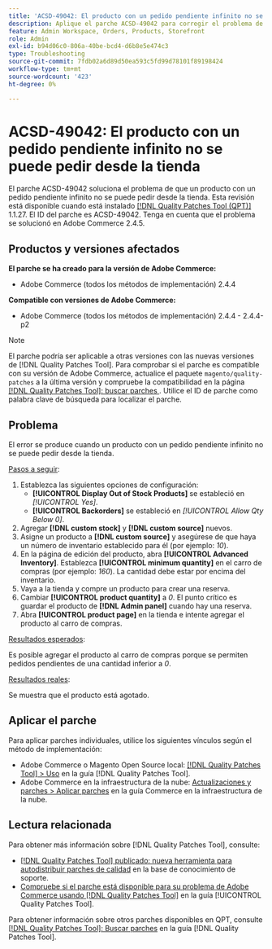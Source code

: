 ```yaml
---
title: 'ACSD-49042: El producto con un pedido pendiente infinito no se puede pedir desde la tienda'
description: Aplique el parche ACSD-49042 para corregir el problema de Adobe Commerce en el que un producto con un pedido pendiente infinito no se puede pedir desde la tienda.
feature: Admin Workspace, Orders, Products, Storefront
role: Admin
exl-id: b94d06c0-806a-40be-bcd4-d6b8e5e474c3
type: Troubleshooting
source-git-commit: 7fdb02a6d89d50ea593c5fd99d78101f89198424
workflow-type: tm+mt
source-wordcount: '423'
ht-degree: 0%

---
```


# ACSD-49042: El producto con un pedido pendiente infinito no se puede pedir desde la tienda

El parche ACSD-49042 soluciona el problema de que un producto con un pedido pendiente infinito no se puede pedir desde la tienda. Esta revisión está disponible cuando está instalado [[!DNL Quality Patches Tool (QPT)]](https://experienceleague.adobe.com/es/docs/commerce-operations/tools/quality-patches-tool/quality-patches-tool-to-self-serve-quality-patches) 1.1.27. El ID del parche es ACSD-49042. Tenga en cuenta que el problema se solucionó en Adobe Commerce 2.4.5.

## Productos y versiones afectados

**El parche se ha creado para la versión de Adobe Commerce:**

* Adobe Commerce (todos los métodos de implementación) 2.4.4

**Compatible con versiones de Adobe Commerce:**

* Adobe Commerce (todos los métodos de implementación) 2.4.4 - 2.4.4-p2

>[!NOTE]
>
>El parche podría ser aplicable a otras versiones con las nuevas versiones de [!DNL Quality Patches Tool]. Para comprobar si el parche es compatible con su versión de Adobe Commerce, actualice el paquete `magento/quality-patches` a la última versión y compruebe la compatibilidad en la página [[!DNL Quality Patches Tool]: buscar parches ](https://experienceleague.adobe.com/tools/commerce-quality-patches/index.html?lang=es). Utilice el ID de parche como palabra clave de búsqueda para localizar el parche.

## Problema

El error se produce cuando un producto con un pedido pendiente infinito no se puede pedir desde la tienda.

<u>Pasos a seguir</u>:

1. Establezca las siguientes opciones de configuración:
   * **[!UICONTROL Display Out of Stock Products]** se estableció en *[!UICONTROL Yes]*.
   * **[!UICONTROL Backorders]** se estableció en *[!UICONTROL Allow Qty Below 0]*.
1. Agregar **[!DNL custom stock]** y **[!DNL custom source]** nuevos.
1. Asigne un producto a **[!DNL custom source]** y asegúrese de que haya un número de inventario establecido para él (por ejemplo: *10*).
1. En la página de edición del producto, abra **[!UICONTROL Advanced Inventory]**. Establezca **[!UICONTROL minimum quantity]** en el carro de compras (por ejemplo: *160*). La cantidad debe estar por encima del inventario.
1. Vaya a la tienda y compre un producto para crear una reserva.
1. Cambiar **[!UICONTROL product quantity]** a *0*. El punto crítico es guardar el producto de **[!DNL Admin panel]** cuando hay una reserva.
1. Abra **[!UICONTROL product page]** en la tienda e intente agregar el producto al carro de compras.

<u>Resultados esperados</u>:

Es posible agregar el producto al carro de compras porque se permiten pedidos pendientes de una cantidad inferior a *0*.

<u>Resultados reales</u>:

Se muestra que el producto está agotado.

## Aplicar el parche

Para aplicar parches individuales, utilice los siguientes vínculos según el método de implementación:

* Adobe Commerce o Magento Open Source local: [[!DNL Quality Patches Tool] > Uso](/help/tools/quality-patches-tool/usage.md) en la guía [!DNL Quality Patches Tool].
* Adobe Commerce en la infraestructura de la nube: [Actualizaciones y parches > Aplicar parches](https://experienceleague.adobe.com/docs/commerce-cloud-service/user-guide/develop/upgrade/apply-patches.html?lang=es) en la guía Commerce en la infraestructura de la nube.

## Lectura relacionada

Para obtener más información sobre [!DNL Quality Patches Tool], consulte:

* [[!DNL Quality Patches Tool] publicado: nueva herramienta para autodistribuir parches de calidad](https://experienceleague.adobe.com/es/docs/commerce-operations/tools/quality-patches-tool/quality-patches-tool-to-self-serve-quality-patches) en la base de conocimiento de soporte.
* [Compruebe si el parche está disponible para su problema de Adobe Commerce usando [!DNL Quality Patches Tool]](/help/tools/quality-patches-tool/patches-available-in-qpt/check-patch-for-magento-issue-with-magento-quality-patches.md) en la guía [!UICONTROL Quality Patches Tool].


Para obtener información sobre otros parches disponibles en QPT, consulte [[!DNL Quality Patches Tool]: Buscar parches](https://experienceleague.adobe.com/tools/commerce-quality-patches/index.html?lang=es) en la guía [!DNL Quality Patches Tool].
